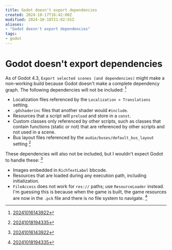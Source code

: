 ```yaml
---
title: Godot doesn't export dependencies
created: 2024-10-17T16:42:00Z
modified: 2024-10-18T21:02:55Z
aliases:
- "Godot doesn't export dependencies"
tags:
- godot
---
```


# Godot doesn't export dependencies

As of Godot 4.3, `Export selected scenes (and dependencies)` might make a non-working build because Godot doesn't make a complete dependency graph. The following dependencies will not be included: [^1]
- Localization files referenced by the `Localization > Translations` setting.
- `.gdshaderinc` files that another shader would `#include`.
- Resources that a script will `preload` and store in a `const`.
- Custom classes only referenced by other scripts, such as classes that contain functions (static or not) that are referenced by other scripts and not used in a scene.
- Bus layout files referenced by the `audio/buses/default_bus_layout` setting [^2]

These dependencies will also not be included, but I wouldn't expect Godot to handle these: [^1]
- Images embedded in `RichTextLabel` bbcode.
- Resources that are loaded during any execution path, including initialization.
- `FileAccess` does not work for `res://` paths; use `ResourceLoader` instead. I'm guessing this is because when the game is built, the game resources are now in the `.pck` file and there is no file system to navigate. [^2]

[^1]: [20241016143922](../entries/20241016143922.md)
[^2]: [20241018194335](../entries/20241018194335.md)
